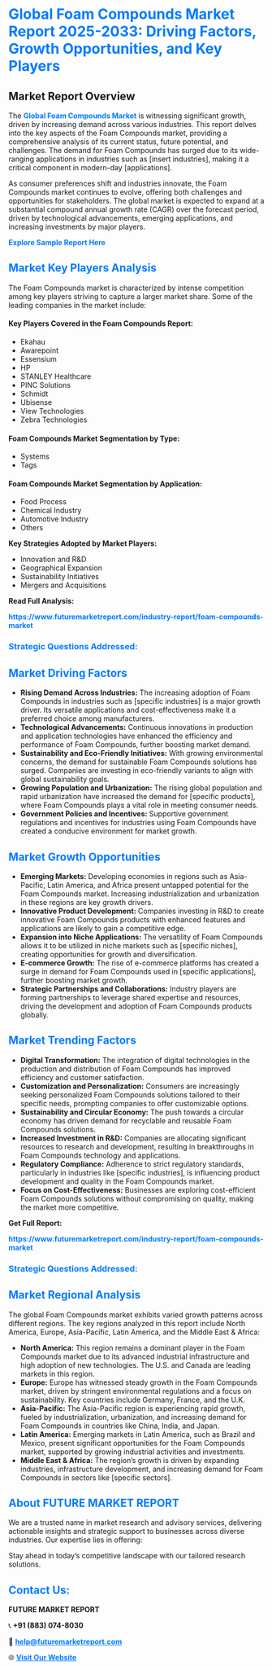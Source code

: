 <h1 style="color: #007BFF;">Global Foam Compounds Market Report 2025-2033: Driving Factors, Growth Opportunities, and Key Players</h1>

<section id="overview">
<h2>Market Report Overview</h2>
<p>The <a href="https://www.futuremarketreport.com/industry-report/foam-compounds-market" style="color: #007BFF; text-decoration: none;"><strong>Global Foam Compounds Market</strong></a> is witnessing significant growth, driven by increasing demand across various industries. This report delves into the key aspects of the Foam Compounds market, providing a comprehensive analysis of its current status, future potential, and challenges. The demand for Foam Compounds has surged due to its wide-ranging applications in industries such as [insert industries], making it a critical component in modern-day [applications].</p>
<p>As consumer preferences shift and industries innovate, the Foam Compounds market continues to evolve, offering both challenges and opportunities for stakeholders. The global market is expected to expand at a substantial compound annual growth rate (CAGR) over the forecast period, driven by technological advancements, emerging applications, and increasing investments by major players.</p>
</section>

<section id="overview">
<p><a href="https://www.futuremarketreport.com/request-sample/reportId=32324" style="color: #007BFF; text-decoration: none;"><strong>Explore Sample Report Here</strong></a></p>
</section>

<section id="key-players">
<h2 style="color: #007BFF;">Market Key Players Analysis</h2>
<p>The Foam Compounds market is characterized by intense competition among key players striving to capture a larger market share. Some of the leading companies in the market include:</p>
<h4>Key Players Covered in the Foam Compounds Report:</h4>
<ul><li>Ekahau</li><li>Awarepoint</li><li>Essensium</li><li>HP</li><li>STANLEY Healthcare</li><li>PINC Solutions</li><li>Schmidt</li><li>Ubisense</li><li>View Technologies</li><li>Zebra Technologies</li></ul>
<h4>Foam Compounds Market Segmentation by Type:</h4>
<ul><li>Systems</li><li>Tags</li></ul>

<h4>Foam Compounds Market Segmentation by Application:</h4>
<ul><li>Food Process</li><li>Chemical Industry</li><li>Automotive Industry</li><li>Others</li></ul>
<p><strong>Key Strategies Adopted by Market Players:</strong></p>
<ul>
<li>Innovation and R&D</li>
<li>Geographical Expansion</li>
<li>Sustainability Initiatives</li>
<li>Mergers and Acquisitions</li>
</ul>
</section>

<section>
<p><strong>Read Full Analysis: </strong></p><a href="https://www.futuremarketreport.com/industry-report/foam-compounds-market" style="color: #007BFF; text-decoration: none;"><strong>https://www.futuremarketreport.com/industry-report/foam-compounds-market</strong></a>
<h3 style="color: #007BFF;">Strategic Questions Addressed:</h3>
</section>

<section id="driving-factors">
<h2 style="color: #007BFF;">Market Driving Factors</h2>
<ul>
<li><strong>Rising Demand Across Industries:</strong> The increasing adoption of Foam Compounds in industries such as [specific industries] is a major growth driver. Its versatile applications and cost-effectiveness make it a preferred choice among manufacturers.</li>
<li><strong>Technological Advancements:</strong> Continuous innovations in production and application technologies have enhanced the efficiency and performance of Foam Compounds, further boosting market demand.</li>
<li><strong>Sustainability and Eco-Friendly Initiatives:</strong> With growing environmental concerns, the demand for sustainable Foam Compounds solutions has surged. Companies are investing in eco-friendly variants to align with global sustainability goals.</li>
<li><strong>Growing Population and Urbanization:</strong> The rising global population and rapid urbanization have increased the demand for [specific products], where Foam Compounds plays a vital role in meeting consumer needs.</li>
<li><strong>Government Policies and Incentives:</strong> Supportive government regulations and incentives for industries using Foam Compounds have created a conducive environment for market growth.</li>
</ul>
</section>

<section id="growth-opportunities">
<h2 style="color: #007BFF;">Market Growth Opportunities</h2>
<ul>
<li><strong>Emerging Markets:</strong> Developing economies in regions such as Asia-Pacific, Latin America, and Africa present untapped potential for the Foam Compounds market. Increasing industrialization and urbanization in these regions are key growth drivers.</li>
<li><strong>Innovative Product Development:</strong> Companies investing in R&D to create innovative Foam Compounds products with enhanced features and applications are likely to gain a competitive edge.</li>
<li><strong>Expansion into Niche Applications:</strong> The versatility of Foam Compounds allows it to be utilized in niche markets such as [specific niches], creating opportunities for growth and diversification.</li>
<li><strong>E-commerce Growth:</strong> The rise of e-commerce platforms has created a surge in demand for Foam Compounds used in [specific applications], further boosting market growth.</li>
<li><strong>Strategic Partnerships and Collaborations:</strong> Industry players are forming partnerships to leverage shared expertise and resources, driving the development and adoption of Foam Compounds products globally.</li>
</ul>
</section>

<section id="trending-factors">
<h2 style="color: #007BFF;">Market Trending Factors</h2>
<ul>
<li><strong>Digital Transformation:</strong> The integration of digital technologies in the production and distribution of Foam Compounds has improved efficiency and customer satisfaction.</li>
<li><strong>Customization and Personalization:</strong> Consumers are increasingly seeking personalized Foam Compounds solutions tailored to their specific needs, prompting companies to offer customizable options.</li>
<li><strong>Sustainability and Circular Economy:</strong> The push towards a circular economy has driven demand for recyclable and reusable Foam Compounds solutions.</li>
<li><strong>Increased Investment in R&D:</strong> Companies are allocating significant resources to research and development, resulting in breakthroughs in Foam Compounds technology and applications.</li>
<li><strong>Regulatory Compliance:</strong> Adherence to strict regulatory standards, particularly in industries like [specific industries], is influencing product development and quality in the Foam Compounds market.</li>
<li><strong>Focus on Cost-Effectiveness:</strong> Businesses are exploring cost-efficient Foam Compounds solutions without compromising on quality, making the market more competitive.</li>
</ul>
</section>

<section>
<p><strong>Get Full Report: </strong></p><a href="https://www.futuremarketreport.com/industry-report/foam-compounds-market" style="color: #007BFF; text-decoration: none;"><strong>https://www.futuremarketreport.com/industry-report/foam-compounds-market</strong></a>
<h3 style="color: #007BFF;">Strategic Questions Addressed:</h3>
</section>


<section id="regional-analysis">
<h2 style="color: #007BFF;">Market Regional Analysis</h2>
<p>The global Foam Compounds market exhibits varied growth patterns across different regions. The key regions analyzed in this report include North America, Europe, Asia-Pacific, Latin America, and the Middle East & Africa:</p>
<ul>
<li><strong>North America:</strong> This region remains a dominant player in the Foam Compounds market due to its advanced industrial infrastructure and high adoption of new technologies. The U.S. and Canada are leading markets in this region.</li>
<li><strong>Europe:</strong> Europe has witnessed steady growth in the Foam Compounds market, driven by stringent environmental regulations and a focus on sustainability. Key countries include Germany, France, and the U.K.</li>
<li><strong>Asia-Pacific:</strong> The Asia-Pacific region is experiencing rapid growth, fueled by industrialization, urbanization, and increasing demand for Foam Compounds in countries like China, India, and Japan.</li>
<li><strong>Latin America:</strong> Emerging markets in Latin America, such as Brazil and Mexico, present significant opportunities for the Foam Compounds market, supported by growing industrial activities and investments.</li>
<li><strong>Middle East & Africa:</strong> The region’s growth is driven by expanding industries, infrastructure development, and increasing demand for Foam Compounds in sectors like [specific sectors].</li>
</ul>
</section>

<footer>
<h2 style="color: #007BFF;">About FUTURE MARKET REPORT</h2>
<p>We are a trusted name in market research and advisory services, delivering actionable insights and strategic support to businesses across diverse industries. Our expertise lies in offering:</p>

<p>Stay ahead in today’s competitive landscape with our tailored research solutions.</p>

<h2 style="color: #007BFF;">Contact Us:</h2>
<p><strong>FUTURE MARKET REPORT</strong></p>
<p>📞 <strong>+91 (883) 074-8030</strong></p>
<p>📧 <strong><a href="mailto:help@futuremarketreport.com" style="color: #007BFF;">help@futuremarketreport.com</a></strong></p>
<p>🌐 <strong><a href="https://www.futuremarketreport.com/" style="color: #007BFF;">Visit Our Website</a></strong></p>
</footer>